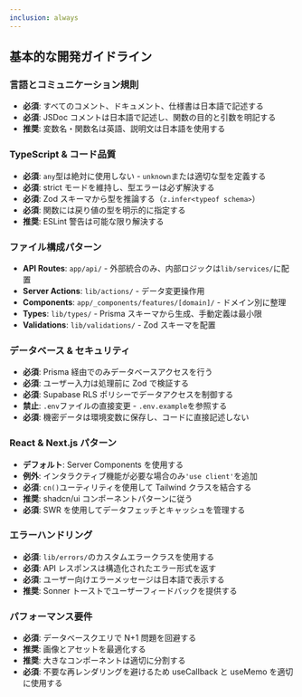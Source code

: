 ```yaml
---
inclusion: always
---
```


## 基本的な開発ガイドライン

### 言語とコミュニケーション規則

- **必須**: すべてのコメント、ドキュメント、仕様書は日本語で記述する
- **必須**: JSDoc コメントは日本語で記述し、関数の目的と引数を明記する
- **推奨**: 変数名・関数名は英語、説明文は日本語を使用する

### TypeScript & コード品質

- **必須**: `any`型は絶対に使用しない - `unknown`または適切な型を定義する
- **必須**: strict モードを維持し、型エラーは必ず解決する
- **必須**: Zod スキーマから型を推論する（`z.infer<typeof schema>`）
- **必須**: 関数には戻り値の型を明示的に指定する
- **推奨**: ESLint 警告は可能な限り解決する

### ファイル構成パターン

- **API Routes**: `app/api/` - 外部統合のみ、内部ロジックは`lib/services/`に配置
- **Server Actions**: `lib/actions/` - データ変更操作用
- **Components**: `app/_components/features/[domain]/` - ドメイン別に整理
- **Types**: `lib/types/` - Prisma スキーマから生成、手動定義は最小限
- **Validations**: `lib/validations/` - Zod スキーマを配置

### データベース & セキュリティ

- **必須**: Prisma 経由でのみデータベースアクセスを行う
- **必須**: ユーザー入力は処理前に Zod で検証する
- **必須**: Supabase RLS ポリシーでデータアクセスを制御する
- **禁止**: `.env`ファイルの直接変更 - `.env.example`を参照する
- **必須**: 機密データは環境変数に保存し、コードに直接記述しない

### React & Next.js パターン

- **デフォルト**: Server Components を使用する
- **例外**: インタラクティブ機能が必要な場合のみ`'use client'`を追加
- **必須**: `cn()`ユーティリティを使用して Tailwind クラスを結合する
- **推奨**: shadcn/ui コンポーネントパターンに従う
- **必須**: SWR を使用してデータフェッチとキャッシュを管理する

### エラーハンドリング

- **必須**: `lib/errors/`のカスタムエラークラスを使用する
- **必須**: API レスポンスは構造化されたエラー形式を返す
- **必須**: ユーザー向けエラーメッセージは日本語で表示する
- **推奨**: Sonner トーストでユーザーフィードバックを提供する

### パフォーマンス要件

- **必須**: データベースクエリで N+1 問題を回避する
- **推奨**: 画像とアセットを最適化する
- **推奨**: 大きなコンポーネントは適切に分割する
- **必須**: 不要な再レンダリングを避けるため useCallback と useMemo を適切に使用する
